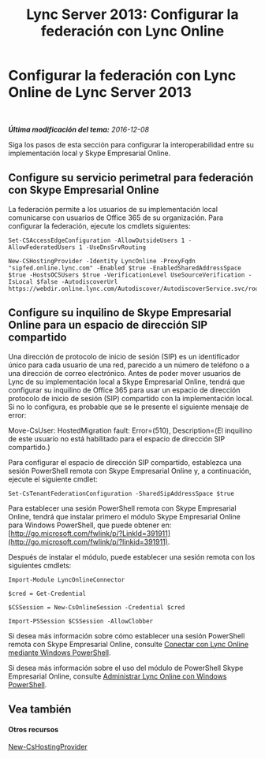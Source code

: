 ﻿---
title: 'Lync Server 2013: Configurar la federación con Lync Online'
TOCTitle: Configurar la federación con Lync Online
ms:assetid: a10bd1d5-c003-46db-9f57-7d55d3fa08da
ms:mtpsurl: https://technet.microsoft.com/es-es/library/JJ205126(v=OCS.15)
ms:contentKeyID: 48276243
ms.date: 06/02/2017
mtps_version: v=OCS.15
ms.translationtype: HT
---

# Configurar la federación con Lync Online de Lync Server 2013

 

_**Última modificación del tema:** 2016-12-08_

Siga los pasos de esta sección para configurar la interoperabilidad entre su implementación local y Skype Empresarial Online.

## Configure su servicio perimetral para federación con Skype Empresarial Online

La federación permite a los usuarios de su implementación local comunicarse con usuarios de Office 365 de su organización. Para configurar la federación, ejecute los cmdlets siguientes:

    Set-CSAccessEdgeConfiguration -AllowOutsideUsers 1 -AllowFederatedUsers 1 -UseDnsSrvRouting

    New-CSHostingProvider -Identity LyncOnline -ProxyFqdn "sipfed.online.lync.com" -Enabled $true -EnabledSharedAddressSpace $true -HostsOCSUsers $true -VerificationLevel UseSourceVerification -IsLocal $false -AutodiscoverUrl https://webdir.online.lync.com/Autodiscover/AutodiscoverService.svc/root

## Configure su inquilino de Skype Empresarial Online para un espacio de dirección SIP compartido

Una dirección de protocolo de inicio de sesión (SIP) es un identificador único para cada usuario de una red, parecido a un número de teléfono o a una dirección de correo electrónico. Antes de poder mover usuarios de Lync de su implementación local a Skype Empresarial Online, tendrá que configurar su inquilino de Office 365 para usar un espacio de dirección protocolo de inicio de sesión (SIP) compartido con la implementación local. Si no lo configura, es probable que se le presente el siguiente mensaje de error:

Move-CsUser: HostedMigration fault: Error=(510), Description=(El inquilino de este usuario no está habilitado para el espacio de dirección SIP compartido.)

Para configurar el espacio de dirección SIP compartido, establezca una sesión PowerShell remota con Skype Empresarial Online y, a continuación, ejecute el siguiente cmdlet:

    Set-CsTenantFederationConfiguration -SharedSipAddressSpace $true

Para establecer una sesión PowerShell remota con Skype Empresarial Online, tendrá que instalar primero el módulo Skype Empresarial Online para Windows PowerShell, que puede obtener en: [http://go.microsoft.com/fwlink/p/?LinkId=391911](http://go.microsoft.com/fwlink/p/?linkid=391911).

Después de instalar el módulo, puede establecer una sesión remota con los siguientes cmdlets:

    Import-Module LyncOnlineConnector

    $cred = Get-Credential

    $CSSession = New-CsOnlineSession -Credential $cred

    Import-PSSession $CSSession -AllowClobber

Si desea más información sobre cómo establecer una sesión PowerShell remota con Skype Empresarial Online, consulte [Conectar con Lync Online mediante Windows PowerShell](https://docs.microsoft.com/en-us/SkypeForBusiness/set-up-your-computer-for-windows-powershell/set-up-your-computer-for-windows-powershell).

Si desea más información sobre el uso del módulo de PowerShell Skype Empresarial Online, consulte [Administrar Lync Online con Windows PowerShell](skype-for-business-online-using-windows-powershell-to-manage-your-tenant.md).

## Vea también

#### Otros recursos

[New-CsHostingProvider](https://docs.microsoft.com/en-us/powershell/module/skype/New-CsHostingProvider)

